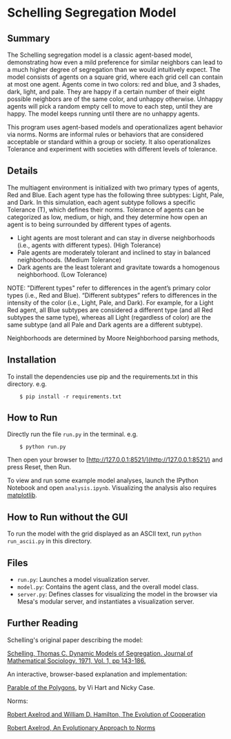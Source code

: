 # Schelling Segregation Model

## Summary

The Schelling segregation model is a classic agent-based model, demonstrating how even a mild preference for similar neighbors can lead to a much higher degree of segregation than we would intuitively expect. The model consists of agents on a square grid, where each grid cell can contain at most one agent. Agents come in two colors: red and blue, and 3 shades, dark, light, and pale. They are happy if a certain number of their eight possible neighbors are of the same color, and unhappy otherwise. Unhappy agents will pick a random empty cell to move to each step, until they are happy. The model keeps running until there are no unhappy agents.

This program uses agent-based models and operationalizes agent behavior via norms. Norms are informal rules or behaviors that are considered acceptable or standard within a group or society. It also operationalizes Tolerance and experiment with societies with different levels of tolerance.

## Details


The multiagent environment is initialized with two primary types of agents, Red and Blue. Each agent type has the following three subtypes: Light, Pale, and Dark. In this simulation, each agent subtype follows a specific Tolerance (T), which defines their norms. Tolerance of agents can be categorized as low, medium, or high, and they determine how open an agent is to being surrounded by different types of agents.

- Light agents are most tolerant and can stay in diverse neighborhoods (i.e., agents with
different types). (High Tolerance)
- Pale agents are moderately tolerant and inclined to stay in balanced neighborhoods. (Medium Tolerance)
- Dark agents are the least tolerant and gravitate towards a homogenous neighborhood. (Low Tolerance)

NOTE: "Different types" refer to differences in the agent’s primary color types (i.e., Red and
Blue). “Different subtypes” refers to differences in the intensity of the color (i.e., Light, Pale, and
Dark). For example, for a Light Red agent, all Blue subtypes are considered a different type
(and all Red subtypes the same type), whereas all Light (regardless of color) are the same
subtype (and all Pale and Dark agents are a different subtype).

Neighborhoods are determined by Moore Neighborhood parsing methods, 

## Installation

To install the dependencies use pip and the requirements.txt in this directory. e.g.

```
    $ pip install -r requirements.txt
```

## How to Run

Directly run the file ``run.py`` in the terminal. e.g.

```
    $ python run.py
```

Then open your browser to [http://127.0.0.1:8521/](http://127.0.0.1:8521/) and press Reset, then Run.

To view and run some example model analyses, launch the IPython Notebook and open ``analysis.ipynb``. Visualizing the analysis also requires [matplotlib](http://matplotlib.org/).

## How to Run without the GUI

To run the model with the grid displayed as an ASCII text, run `python run_ascii.py` in this directory.

## Files

* ``run.py``: Launches a model visualization server.
* ``model.py``: Contains the agent class, and the overall model class.
* ``server.py``: Defines classes for visualizing the model in the browser via Mesa's modular server, and instantiates a visualization server.

## Further Reading

Schelling's original paper describing the model:

[Schelling, Thomas C. Dynamic Models of Segregation. Journal of Mathematical Sociology. 1971, Vol. 1, pp 143-186.](https://www.stat.berkeley.edu/~aldous/157/Papers/Schelling_Seg_Models.pdf)

An interactive, browser-based explanation and implementation:

[Parable of the Polygons](http://ncase.me/polygons/), by Vi Hart and Nicky Case.

Norms:

[Robert Axelrod and William D. Hamilton, The Evolution of Cooperation](https://ee.stanford.edu/~hellman/Breakthrough/book/pdfs/axelrod.pdf)

[Robert Axelrod, An Evolutionary Approach to Norms](https://www.jstor.org/stable/1960858)